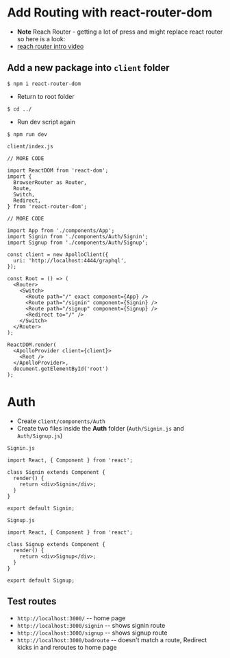# Add Routing with react-router-dom

* **Note** Reach Router - getting a lot of press and might replace react router so here is a look:
* [reach router intro video](https://www.youtube.com/watch?time_continue=13&v=3tgz1E4MsAk)

## Add a new package into `client` folder

`$ npm i react-router-dom`

* Return to root folder

`$ cd ../`

* Run dev script again

`$ npm run dev`

`client/index.js`

```
// MORE CODE

import ReactDOM from 'react-dom';
import {
  BrowserRouter as Router,
  Route,
  Switch,
  Redirect,
} from 'react-router-dom';

// MORE CODE

import App from './components/App';
import Signin from './components/Auth/Signin';
import Signup from './components/Auth/Signup';

const client = new ApolloClient({
  uri: 'http://localhost:4444/graphql',
});

const Root = () => (
  <Router>
    <Switch>
      <Route path="/" exact component={App} />
      <Route path="/signin" component={Signin} />
      <Route path="/signup" component={Signup} />
      <Redirect to="/" />
    </Switch>
  </Router>
);  

ReactDOM.render(
  <ApolloProvider client={client}>
    <Root />
  </ApolloProvider>,
  document.getElementById('root')
);
```

# Auth
* Create `client/components/Auth`
* Create two files inside the **Auth** folder (`Auth/Signin.js` and `Auth/Signup.js`)

`Signin.js`

```
import React, { Component } from 'react';

class Signin extends Component {
  render() {
    return <div>Signin</div>;
  }
}

export default Signin;
```

`Signup.js`

```
import React, { Component } from 'react';

class Signup extends Component {
  render() {
    return <div>Signup</div>;
  }
}

export default Signup;
```

## Test routes
* `http://localhost:3000/` -- home page
* `http://localhost:3000/signin` -- shows signin route
* `http://localhost:3000/signup` -- shows signup route
* `http://localhost:3000/badroute` -- doesn't match a route, Redirect kicks in and reroutes to home page



